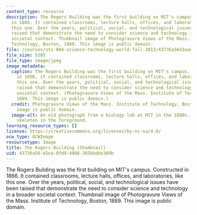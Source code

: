 ```yaml
---
content_type: resource
description: The Rogers Building was the first building on MIT's campus. Constructed
  in 1866. It contained classrooms, lecture halls, offices, and laboratories, like
  this one. Over the years, political, social, and technological issues have been
  raised that demonstrate the need to consider science and technology in a broader
  societal context. Thumbnail image of Photogravure Views of the Mass. Institute of
  Technology, Boston, 1889. This image is public domain.
file: /courses/sts-004-science-technology-world-fall-2013/43736a56d1ea0fd94988305bbdde389b_sts-004f13-th.jpg
file_size: 5285
file_type: image/jpeg
image_metadata:
  caption: The Rogers Building was the first building on MIT's campus. Constructed
    in 1866, it contained classrooms, lecture halls, offices, and laboratories, like
    this one. Over the years, political, social, and technological issues have been
    raised that demonstrate the need to consider science and technology in a broader
    societal context. (Photogravure Views of the Mass. Institute of Technology, Boston,
    1889. This image is public domain.)
  credit: Photogravure Views of the Mass. Institute of Technology, Boston, 1889. This
    image is public domain.
  image-alt: An old photograph from a biology lab at MIT in the 1800s. There is a
    skeleton in the foreground.
learning_resource_types: []
license: https://creativecommons.org/licenses/by-nc-sa/4.0/
ocw_type: OCWImage
resourcetype: Image
title: The Rogers Building (thumbnail)
uid: 43736a56-d1ea-0fd9-4988-305bbdde389b
---
```

The Rogers Building was the first building on MIT's campus. Constructed in 1866. It contained classrooms, lecture halls, offices, and laboratories, like this one. Over the years, political, social, and technological issues have been raised that demonstrate the need to consider science and technology in a broader societal context. Thumbnail image of Photogravure Views of the Mass. Institute of Technology, Boston, 1889. This image is public domain.